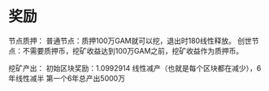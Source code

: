 # 奖励

节点质押： 普通节点：质押100万GAM就可以挖，退出时180线性释放。 创世节点：不需要质押币，挖矿收益达到100万GAM之前，挖矿收益作为质押币。

挖矿产出： 初始区块奖励：1.0992914 线性减产（也就是每个区块都在减少），6年线性减半 第一个6年总产出5000万
